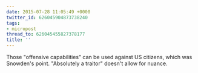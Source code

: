 ```yaml
---
date: 2015-07-28 11:05:49 +0000
twitter_id: 626045904873738240
tags:
- micropost
thread_to: 626045455827378177
title: ''
---
```


Those "offensive capabilities" can be used against US citizens, which was Snowden's point. "Absolutely a traitor" doesn't allow for nuance.

